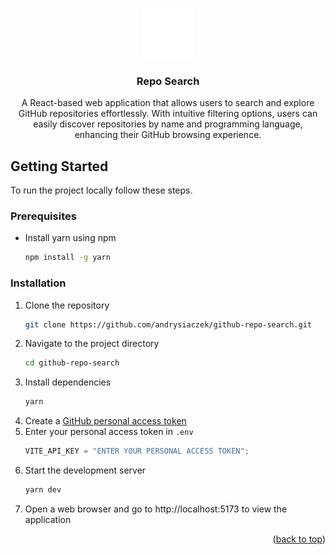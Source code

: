<a name="readme-top"></a>

<!-- PROJECT LOGO -->
<br />
<div align="center">
  <a href="https://github.com/andrysiaczek/github-repo-search">
    <img src="./public/dark-mode-favicon.svg" alt="Logo" width="80" height="80">
  </a>

<h3 align="center">Repo Search</h3>

  <p align="center">
    A React-based web application that allows users to search and explore GitHub repositories effortlessly. With intuitive filtering options, users can easily discover repositories by name and programming language, enhancing their GitHub browsing experience.
    <br />
  </p>
</div>

<!-- GETTING STARTED -->

## Getting Started

To run the project locally follow these steps.

### Prerequisites

- Install yarn using npm
  ```sh
  npm install -g yarn
  ```

### Installation

1. Clone the repository
   ```sh
   git clone https://github.com/andrysiaczek/github-repo-search.git
   ```
2. Navigate to the project directory
   ```sh
   cd github-repo-search
   ```
3. Install dependencies
   ```sh
   yarn
   ```
4. Create a [GitHub personal access token](https://docs.github.com/en/authentication/keeping-your-account-and-data-secure/managing-your-personal-access-tokens#creating-a-fine-grained-personal-access-token)
5. Enter your personal access token in `.env`
   ```js
   VITE_API_KEY = "ENTER YOUR PERSONAL ACCESS TOKEN";
   ```
6. Start the development server
   ```sh
   yarn dev
   ```
7. Open a web browser and go to http://localhost:5173 to view the application

<p align="right">(<a href="#readme-top">back to top</a>)</p>

<!-- MARKDOWN LINKS & IMAGES -->

[React.js]: https://img.shields.io/badge/React-20232A?style=for-the-badge&logo=react&logoColor=61DAFB
[React-url]: https://reactjs.org/
